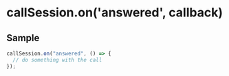 # callSession.on('answered', callback)

## Sample

```ts
callSession.on("answered", () => {
  // do something with the call
});
```

